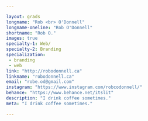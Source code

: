 ```yaml
---

layout: grads
longname: "Rob <br> O'Donnell"
longname-oneline: "Rob O'Donnell"
shortname: "Rob O."
images: true
specialty-1: Web/
specialty-2: Branding
specialization:
 - branding
 - web
link: "http://robodonnell.ca"
linkname: "robodonnell.ca"
email: "robe.od@gmail.com"
instagram: "https://www.instagram.com/robcodonnell/"
behance: "https://www.behance.net/itslit"
description: "I drink coffee sometimes."
meta: "I drink coffee sometimes."

---
```

